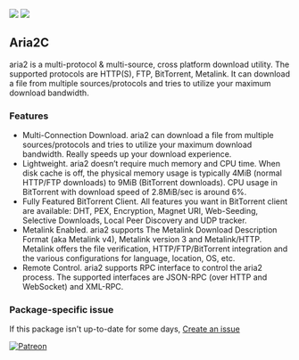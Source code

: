 [![](https://img.shields.io/chocolatey/v/aria2?color=green&label=aria2)](https://chocolatey.org/packages/aria2) [![](https://img.shields.io/chocolatey/dt/aria2)](https://chocolatey.org/packages/aria2)

## Aria2C
aria2 is a multi-protocol &amp; multi-source, cross platform download utility. The supported 
protocols are HTTP(S), FTP, BitTorrent, Metalink. It can download a file from multiple 
sources/protocols and tries to utilize your maximum download bandwidth.

### Features
* Multi-Connection Download. aria2 can download a file from multiple sources/protocols and tries 
    to utilize your maximum download bandwidth. Really speeds up your download experience.
* Lightweight. aria2 doesn’t require much memory and CPU time. When disk cache is off, the 
    physical memory usage is typically 4MiB (normal HTTP/FTP downloads) to 9MiB (BitTorrent downloads). 
    CPU usage in BitTorrent with download speed of 2.8MiB/sec is around 6%.
* Fully Featured BitTorrent Client. All features you want in BitTorrent client are available: DHT, 
    PEX, Encryption, Magnet URI, Web-Seeding, Selective Downloads, Local Peer Discovery and UDP tracker.
* Metalink Enabled. aria2 supports The Metalink Download Description Format (aka Metalink v4), 
    Metalink version 3 and Metalink/HTTP. Metalink offers the file verification, HTTP/FTP/BitTorrent 
    integration and the various configurations for language, location, OS, etc.
* Remote Control. aria2 supports RPC interface to control the aria2 process. The supported 
    interfaces are JSON-RPC (over HTTP and WebSocket) and XML-RPC.

### Package-specific issue
If this package isn't up-to-date for some days, [Create an issue](https://github.com/tunisiano187/Chocolatey-packages/issues/new/choose)

[![Patreon](https://cdn.jsdelivr.net/gh/tunisiano187/Chocolatey-packages@d15c4e19c709e7148588d4523ffc6dd3cd3c7e5e/icons/patreon.png)](https://www.patreon.com/tunisiano)